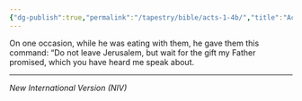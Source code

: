 ```yaml
---
{"dg-publish":true,"permalink":"/tapestry/bible/acts-1-4b/","title":"Acts 1:4b","tags":["bible","bible-verse"],"dgHomeLink":true,"dgShowLocalGraph":true,"dgEnableSearch":true}
---
```



 On one occasion, while he was eating with them, he gave them this command: “Do not leave Jerusalem, but wait for the gift my Father promised, which you have heard me speak about.

---
*New International Version (NIV)*